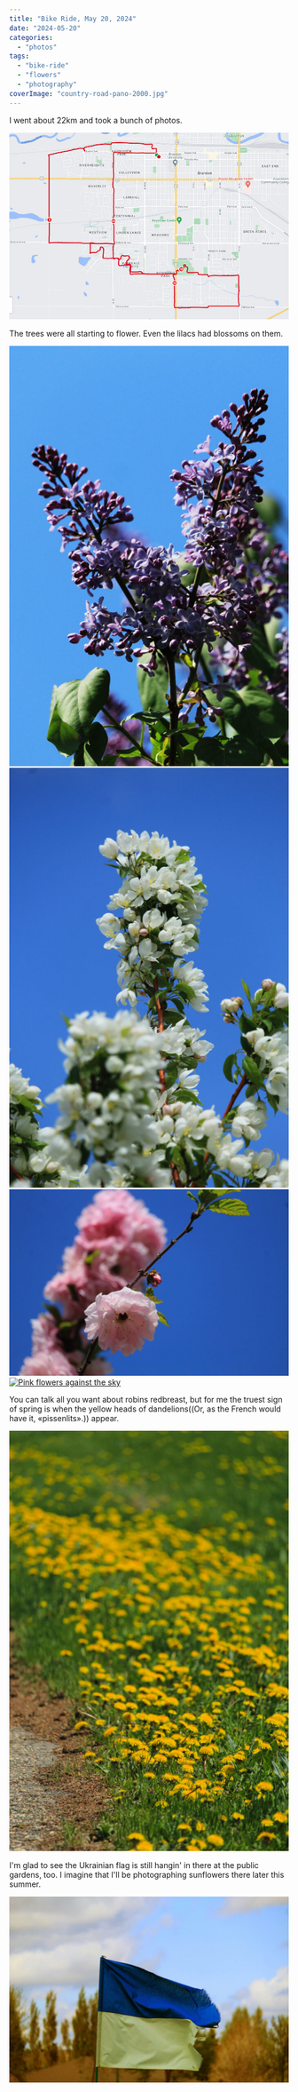 ```yaml
---
title: "Bike Ride, May 20, 2024"
date: "2024-05-20"
categories: 
  - "photos"
tags: 
  - "bike-ride"
  - "flowers"
  - "photography"
coverImage: "country-road-pano-2000.jpg"
---
```


I went about 22km and took a bunch of photos.

[![A map of my ride](images/ride-map-2024-05-20.jpg)](https://patrickjohanneson.com/wp-content/uploads/2024/05/ride-map-2024-05-20.jpg)

The trees were all starting to flower. Even the lilacs had blossoms on them.

[![Lilacs against the blue sky](images/IMG_1450-2000-682x1024.jpg)![white flowers against the sky](images/IMG_1437-2000-1024x682.jpg)![Pink flowers against the sky](images/IMG_1431-2000-1024x682.jpg)![Pink flowers against the sky](https://i2.wp.com/patrickjohanneson.com/wp-content/uploads/2024/05/IMG_1431-2000-1024x682.jpg?ssl=1)](https://patrickjohanneson.com/wp-content/uploads/2024/05/IMG_1468-2000-682x1024.jpg)

You can talk all you want about robins redbreast, but for me the truest sign of spring is when the yellow heads of dandelions((Or, as the French would have it, «pissenlits».)) appear.

[![A ditch full of dandelions](images/IMG_1442-2000-682x1024.jpg)](https://patrickjohanneson.com/wp-content/uploads/2024/05/IMG_1442-2000.jpg)

I'm glad to see the Ukrainian flag is still hangin' in there at the public gardens, too. I imagine that I'll be photographing sunflowers there later this summer.

![Weathered Ukrainian flag at the public gardens](images/IMG_1463-2000-1024x682.jpg)
